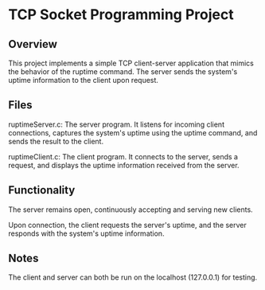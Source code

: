 # TCP Socket Programming Project
## Overview
This project implements a simple TCP client-server application that mimics the behavior of the ruptime command. The server sends the system's uptime information to the client upon request.

## Files
ruptimeServer.c: The server program. It listens for incoming client connections, captures the system's uptime using the uptime command, and sends the result to the client.

ruptimeClient.c: The client program. It connects to the server, sends a request, and displays the uptime information received from the server.

## Functionality
The server remains open, continuously accepting and serving new clients.

Upon connection, the client requests the server's uptime, and the server responds with the system's uptime information.
## Notes
The client and server can both be run on the localhost (127.0.0.1) for testing.
